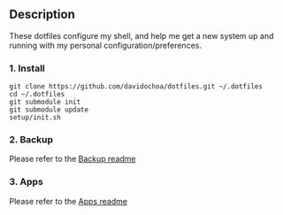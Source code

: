 ## Description

These dotfiles configure my shell, and help me get a new system up and running with my personal configuration/preferences.

### 1. Install

```
git clone https://github.com/davidochoa/dotfiles.git ~/.dotfiles
cd ~/.dotfiles
git submodule init
git submodule update
setup/init.sh
```
### 2. Backup

Please refer to the [Backup readme](README-backup.md)

### 3. Apps

Please refer to the [Apps readme](README-apps.md)
